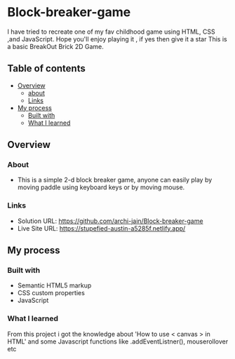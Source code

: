 # Block-breaker-game
I have tried to recreate one of my fav childhood game using HTML, CSS ,and JavaScript. Hope you'll enjoy playing it , if yes then give it a star
This is a basic BreakOut Brick 2D Game.


## Table of contents

- [Overview](#overview)
   - [about](#about)
  - [Links](#links)
- [My process](#my-process)
  - [Built with](#built-with)
  - [What I learned](#what-i-learned)

## Overview

### About

- This is a simple 2-d block breaker game, anyone can easily play by moving paddle using keyboard keys or by moving mouse.

### Links

- Solution URL: https://github.com/archi-jain/Block-breaker-game
- Live Site URL: https://stupefied-austin-a5285f.netlify.app/

## My process

### Built with

- Semantic HTML5 markup
- CSS custom properties
- JavaScript

### What I learned

From this project i got the knowledge about 'How to use < canvas > in HTML' and some Javascript functions like .addEventListner(), mouserollover etc
